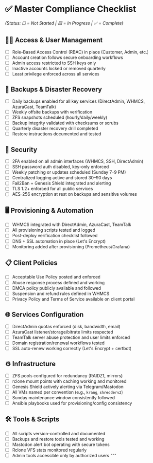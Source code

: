 # ✅ Master Compliance Checklist  
*(Status: ☐ = Not Started | 🟨 = In Progress | ✅ = Complete)*

## 🧑‍💼 Access & User Management
- [ ] Role-Based Access Control (RBAC) in place (Customer, Admin, etc.)
- [ ] Account creation follows secure onboarding workflows
- [ ] Admin access restricted to SSH keys only
- [ ] Inactive accounts locked or removed quarterly
- [ ] Least privilege enforced across all services

## 💾 Backups & Disaster Recovery
- [ ] Daily backups enabled for all key services (DirectAdmin, WHMCS, AzuraCast, TeamTalk)
- [ ] Weekly offsite backups with verification
- [ ] ZFS snapshots scheduled (hourly/daily/weekly)
- [ ] Backup integrity validated with checksums or scrubs
- [ ] Quarterly disaster recovery drill completed
- [ ] Restore instructions documented and tested

## 🔐 Security
- [ ] 2FA enabled on all admin interfaces (WHMCS, SSH, DirectAdmin)
- [ ] SSH password auth disabled, key-only enforced
- [ ] Weekly patching or updates scheduled (Sunday 7–9 PM)
- [ ] Centralized logging active and stored 30–90 days
- [ ] Fail2Ban + Genesis Shield integrated and alerting
- [ ] TLS 1.2+ enforced for all public services
- [ ] AES-256 encryption at rest on backups and sensitive volumes

## 🖥️ Provisioning & Automation
- [ ] WHMCS integrated with DirectAdmin, AzuraCast, TeamTalk
- [ ] All provisioning scripts tested and logged
- [ ] Post-deploy verification checklist followed
- [ ] DNS + SSL automation in place (Let's Encrypt)
- [ ] Monitoring added after provisioning (Prometheus/Grafana)

## 📋 Client Policies
- [ ] Acceptable Use Policy posted and enforced
- [ ] Abuse response process defined and working
- [ ] DMCA policy publicly available and followed
- [ ] Suspension and refund rules defined in WHMCS
- [ ] Privacy Policy and Terms of Service available on client portal

## 🌐 Services Configuration
- [ ] DirectAdmin quotas enforced (disk, bandwidth, email)
- [ ] AzuraCast listener/storage/bitrate limits respected
- [ ] TeamTalk server abuse protection and user limits enforced
- [ ] Domain registration/renewal workflows tested
- [ ] SSL auto-renew working correctly (Let's Encrypt + certbot)

## ⚙️ Infrastructure
- [ ] ZFS pools configured for redundancy (RAIDZ1, mirrors)
- [ ] rclone mount points with caching working and monitored
- [ ] Genesis Shield actively alerting via Telegram/Mastodon
- [ ] All VMs named per convention (e.g., `krang`, `shredderv2`)
- [ ] Sunday maintenance window consistently followed
- [ ] Ansible playbooks used for provisioning/config consistency

## 🛠️ Tools & Scripts
- [ ] All scripts version-controlled and documented
- [ ] Backups and restore tools tested and working
- [ ] Mastodon alert bot operating with secure tokens
- [ ] Rclone VFS stats monitored regularly
- [ ] Admin tools accessible only by authorized users
"""
